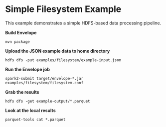 # Simple Filesystem Example

This example demonstrates a simple HDFS-based data processing pipeline. 

**Build Envelope**

    mvn package

**Upload the JSON example data to home directory**

    hdfs dfs -put examples/filesystem/example-input.json

**Run the Envelope job**

    spark2-submit target/envelope-*.jar examples/filesystem/filesystem.conf

**Grab the results**

    hdfs dfs -get example-output/*.parquet

**Look at the local results**

    parquet-tools cat *.parquet
